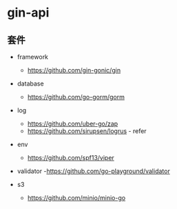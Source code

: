 # gin-api

## 套件

- framework
    - https://github.com/gin-gonic/gin

- database
    - https://github.com/go-gorm/gorm

- log
    - https://github.com/uber-go/zap
    - https://github.com/sirupsen/logrus - refer

- env
    - https://github.com/spf13/viper

- validator
    -https://github.com/go-playground/validator

- s3
    - https://github.com/minio/minio-go